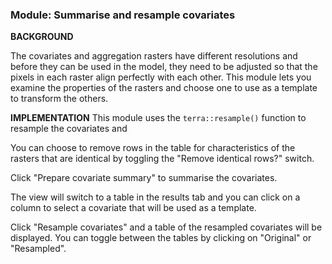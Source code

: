 ### **Module: Summarise and resample covariates**

**BACKGROUND**

The covariates and aggregation rasters have different resolutions 
and before they can be used in the model, they need to be adjusted so that the pixels in each raster align perfectly with each other. This module lets you examine the properties of the rasters and choose one to use as a template to transform the others.

**IMPLEMENTATION**
This module uses the `terra::resample()` function to resample the covariates and 

You can choose to remove rows in the table for characteristics of the rasters that are identical by toggling the "Remove identical rows?" switch. 

Click "Prepare covariate summary" to summarise the covariates. 

The view will switch to a table in the results tab and you can click on a column to select a covariate that will be used as a template.

Click "Resample covariates" and a table of the resampled covariates will be displayed. You can toggle between the tables by clicking on "Original" or "Resampled".
